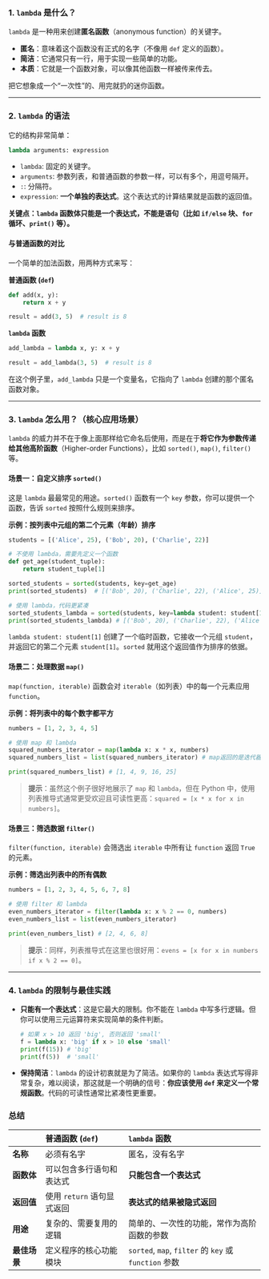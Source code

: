 ### 1. `lambda` 是什么？

`lambda` 是一种用来创建**匿名函数**（anonymous function）的关键字。

*   **匿名**：意味着这个函数没有正式的名字（不像用 `def` 定义的函数）。
*   **简洁**：它通常只有一行，用于实现一些简单的功能。
*   **本质**：它就是一个函数对象，可以像其他函数一样被传来传去。

把它想象成一个“一次性”的、用完就扔的迷你函数。

---

### 2. `lambda` 的语法

它的结构非常简单：

```python
lambda arguments: expression
```

*   `lambda`: 固定的关键字。
*   `arguments`: 参数列表，和普通函数的参数一样，可以有多个，用逗号隔开。
*   `:`: 分隔符。
*   `expression`: **一个单独的表达式**。这个表达式的计算结果就是函数的返回值。

**关键点：`lambda` 函数体只能是一个表达式，不能是语句（比如 `if/else` 块、`for` 循环、`print()` 等）。**

#### 与普通函数的对比

一个简单的加法函数，用两种方式来写：

**普通函数 (`def`)**
```python
def add(x, y):
    return x + y

result = add(3, 5)  # result is 8
```

**`lambda` 函数**
```python
add_lambda = lambda x, y: x + y

result = add_lambda(3, 5)  # result is 8
```
在这个例子里，`add_lambda` 只是一个变量名，它指向了 `lambda` 创建的那个匿名函数对象。

---

### 3. `lambda` 怎么用？（核心应用场景）

`lambda` 的威力并不在于像上面那样给它命名后使用，而是在于**将它作为参数传递给其他高阶函数**（Higher-order Functions），比如 `sorted()`, `map()`, `filter()` 等。

#### 场景一：自定义排序 `sorted()`

这是 `lambda` 最最常见的用途。`sorted()` 函数有一个 `key` 参数，你可以提供一个函数，告诉 `sorted` 按照什么规则来排序。

**示例：按列表中元组的第二个元素（年龄）排序**

```python
students = [('Alice', 25), ('Bob', 20), ('Charlie', 22)]

# 不使用 lambda，需要先定义一个函数
def get_age(student_tuple):
    return student_tuple[1]

sorted_students = sorted(students, key=get_age)
print(sorted_students)  # [('Bob', 20), ('Charlie', 22), ('Alice', 25)]

# 使用 lambda，代码更紧凑
sorted_students_lambda = sorted(students, key=lambda student: student[1])
print(sorted_students_lambda) # [('Bob', 20), ('Charlie', 22), ('Alice', 25)]
```
`lambda student: student[1]` 创建了一个临时函数，它接收一个元组 `student`，并返回它的第二个元素 `student[1]`。`sorted` 就用这个返回值作为排序的依据。

#### 场景二：处理数据 `map()`

`map(function, iterable)` 函数会对 `iterable`（如列表）中的每一个元素应用 `function`。

**示例：将列表中的每个数字都平方**

```python
numbers = [1, 2, 3, 4, 5]

# 使用 map 和 lambda
squared_numbers_iterator = map(lambda x: x * x, numbers)
squared_numbers_list = list(squared_numbers_iterator) # map返回的是迭代器，需要转为列表

print(squared_numbers_list) # [1, 4, 9, 16, 25]
```
> **提示**：虽然这个例子很好地展示了 `map` 和 `lambda`，但在 Python 中，使用列表推导式通常更受欢迎且可读性更高：`squared = [x * x for x in numbers]`。

#### 场景三：筛选数据 `filter()`

`filter(function, iterable)` 会筛选出 `iterable` 中所有让 `function` 返回 `True` 的元素。

**示例：筛选出列表中的所有偶数**
```python
numbers = [1, 2, 3, 4, 5, 6, 7, 8]

# 使用 filter 和 lambda
even_numbers_iterator = filter(lambda x: x % 2 == 0, numbers)
even_numbers_list = list(even_numbers_iterator)

print(even_numbers_list) # [2, 4, 6, 8]
```
> **提示**：同样，列表推导式在这里也很好用：`evens = [x for x in numbers if x % 2 == 0]`。

---

### 4. `lambda` 的限制与最佳实践

*   **只能有一个表达式**：这是它最大的限制。你不能在 `lambda` 中写多行逻辑。但你可以使用三元运算符来实现简单的条件判断。
    ```python
    # 如果 x > 10 返回 'big', 否则返回 'small'
    f = lambda x: 'big' if x > 10 else 'small'
    print(f(15)) # 'big'
    print(f(5))  # 'small'
    ```

*   **保持简洁**：`lambda` 的设计初衷就是为了简洁。如果你的 `lambda` 表达式写得非常复杂，难以阅读，那这就是一个明确的信号：**你应该使用 `def` 来定义一个常规函数**。代码的可读性通常比紧凑性更重要。

### 总结

| | **普通函数 (`def`)** | **`lambda` 函数** |
| :--- | :--- | :--- |
| **名称** | 必须有名字 | 匿名，没有名字 |
| **函数体** | 可以包含多行语句和表达式 | **只能包含一个表达式** |
| **返回值** | 使用 `return` 语句显式返回 | **表达式的结果被隐式返回** |
| **用途** | 复杂的、需要复用的逻辑 | 简单的、一次性的功能，常作为高阶函数的参数 |
| **最佳场景** | 定义程序的核心功能模块 | `sorted`, `map`, `filter` 的 `key` 或 `function` 参数 |
